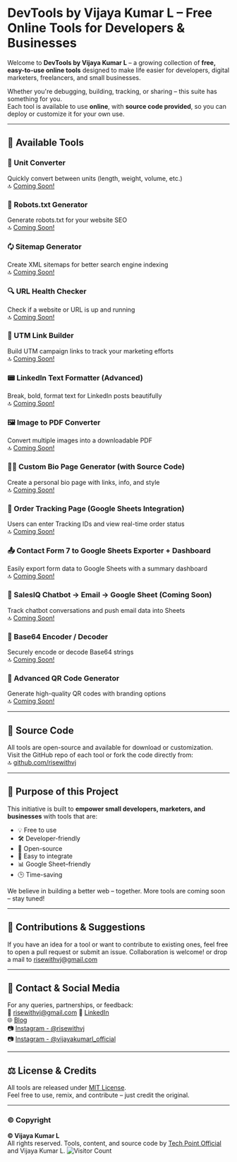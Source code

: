 # DevTools by Vijaya Kumar L – Free Online Tools for Developers & Businesses

Welcome to **DevTools by Vijaya Kumar L** – a growing collection of **free, easy-to-use online tools** designed to make life easier for developers, digital marketers, freelancers, and small businesses.

Whether you're debugging, building, tracking, or sharing – this suite has something for you.  
Each tool is available to use **online**, with **source code provided**, so you can deploy or customize it for your own use.

---

## 🧰 Available Tools

### 🔁 Unit Converter  
Quickly convert between units (length, weight, volume, etc.)  
🔝 [Coming Soon!](#)

### 🤖 Robots.txt Generator  
Generate robots.txt for your website SEO  
🔝 [Coming Soon!](#)

### 🗘️ Sitemap Generator  
Create XML sitemaps for better search engine indexing  
🔝 [Coming Soon!](#)

### 🔍 URL Health Checker  
Check if a website or URL is up and running  
🔝 [Coming Soon!](#)

### 🔗 UTM Link Builder  
Build UTM campaign links to track your marketing efforts  
🔝 [Coming Soon!](#)

### 📟 LinkedIn Text Formatter (Advanced)  
Break, bold, format text for LinkedIn posts beautifully  
🔝 [Coming Soon!](#)

### 🖼️ Image to PDF Converter  
Convert multiple images into a downloadable PDF  
🔝 [Coming Soon!](#)

### 🧑‍💻 Custom Bio Page Generator (with Source Code)  
Create a personal bio page with links, info, and style  
🔝 [Coming Soon!](#)

### 🚚 Order Tracking Page (Google Sheets Integration)  
Users can enter Tracking IDs and view real-time order status  
🔝 [Coming Soon!](#)

### 📤 Contact Form 7 to Google Sheets Exporter + Dashboard  
Easily export form data to Google Sheets with a summary dashboard  
🔝 [Coming Soon!](#)

### 🤖 SalesIQ Chatbot → Email → Google Sheet (Coming Soon)  
Track chatbot conversations and push email data into Sheets  
🔝 [Coming Soon!](#)

### 🔐 Base64 Encoder / Decoder  
Securely encode or decode Base64 strings  
🔝 [Coming Soon!](#)

### 📱 Advanced QR Code Generator  
Generate high-quality QR codes with branding options  
🔝 [Coming Soon!](#)

---

## 📂 Source Code

All tools are open-source and available for download or customization.  
Visit the GitHub repo of each tool or fork the code directly from:  
🔝 [github.com/risewithvj](https://github.com/risewithvj)

---

## 🎯 Purpose of this Project

This initiative is built to **empower small developers, marketers, and businesses** with tools that are:

- 💡 Free to use  
- 🛠️ Developer-friendly  
- 📂 Open-source  
- 🧹 Easy to integrate  
- 📊 Google Sheet–friendly  
- 🕒 Time-saving  

We believe in building a better web – together. More tools are coming soon – stay tuned!

---

## 🤝 Contributions & Suggestions

If you have an idea for a tool or want to contribute to existing ones, feel free to open a pull request or submit an issue. Collaboration is welcome! or drop a mail to risewithvj@gmail.com

---

## 📨 Contact & Social Media

For any queries, partnerships, or feedback:  
📧 risewithvj@gmail.com 
🔗 [LinkedIn](https://www.linkedin.com/in/vijayakumarl/)  
🌐 [Blog](https://blogs.techpointofficial.in)  
📷 [Instagram - @risewithvj](https://www.instagram.com/risewithvj/)  
📷 [Instagram - @vijayakumarl_official](https://www.instagram.com/vijayakumarl_official/)

---

## ⚖️ License & Credits

All tools are released under [MIT License](https://opensource.org/licenses/MIT).  
Feel free to use, remix, and contribute – just credit the original.

---

### © Copyright

**© Vijaya Kumar L**  
All rights reserved. Tools, content, and source code by [Tech Point Official](https://techpointofficial.in) and Vijaya Kumar L. 
![Visitor Count](https://visitor-badge.laobi.icu/badge?page_id=risewithvj.risewithvj&color=purple&label=Profile+Views&style=for-the-badge)
